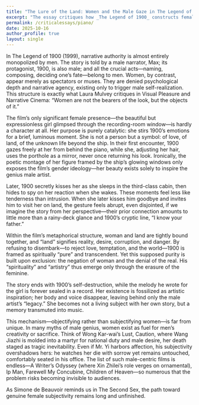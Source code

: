 ```yaml
---
title: "The Lure of the Land: Women and the Male Gaze in The Legend of 1900"
excerpt: "The essay critiques how _The Legend of 1900_ constructs female characters as passive symbols through the male gaze, revealing how the film’s notion of artistic “purity” depends on excluding women and reality itself."
permalink: /criticalessays/piano/
date: 2025-10-16
author_profile: true
layout: single
---
```


In The Legend of 1900 (1999), narrative authority is almost entirely monopolized by men. The story is told by a male narrator, Max; its protagonist, 1900, is also male; and all the crucial acts—naming, composing, deciding one’s fate—belong to men. Women, by contrast, appear merely as spectators or muses. They are denied psychological depth and narrative agency, existing only to trigger male self-realization. This structure is exactly what Laura Mulvey critiques in Visual Pleasure and Narrative Cinema: “Women are not the bearers of the look, but the objects of it.”

The film’s only significant female presence—the beautiful but expressionless girl glimpsed through the recording-room window—is hardly a character at all. Her purpose is purely catalytic: she stirs 1900’s emotions for a brief, luminous moment. She is not a person but a symbol: of love, of land, of the unknown life beyond the ship. In their first encounter, 1900 gazes freely at her from behind the piano, while she, adjusting her hair, uses the porthole as a mirror, never once returning his look. Ironically, the poetic montage of her figure framed by the ship’s glowing windows only exposes the film’s gender ideology—her beauty exists solely to inspire the genius male artist.

Later, 1900 secretly kisses her as she sleeps in the third-class cabin, then hides to spy on her reaction when she wakes. These moments feel less like tenderness than intrusion. When she later kisses him goodbye and invites him to visit her on land, the gesture feels abrupt, even disjointed, if we imagine the story from her perspective—their prior connection amounts to little more than a rainy-deck glance and 1900’s cryptic line, “I know your father.”

Within the film’s metaphorical structure, woman and land are tightly bound together, and “land” signifies reality, desire, corruption, and danger. By refusing to disembark—to reject love, temptation, and the world—1900 is framed as spiritually “pure” and transcendent. Yet this supposed purity is built upon exclusion: the negation of woman and the denial of the real. His “spirituality” and “artistry” thus emerge only through the erasure of the feminine.

The story ends with 1900’s self-destruction, while the melody he wrote for the girl is forever sealed in a record. Her existence is fossilized as artistic inspiration; her body and voice disappear, leaving behind only the male artist’s “legacy.” She becomes not a living subject with her own story, but a memory transmuted into music.

This mechanism—objectifying rather than subjectifying women—is far from unique. In many myths of male genius, women exist as fuel for men’s creativity or sacrifice. Think of Wong Kar-wai’s Lust, Caution, where Wang Jiazhi is molded into a martyr for national duty and male desire, her death staged as tragic inevitability. Even if Mr. Yi harbors affection, his subjectivity overshadows hers: he watches her die with sorrow yet remains untouched, comfortably seated in his office. The list of such male-centric films is endless—A Writer’s Odyssey (where Xin Zhilei’s role verges on ornamental), Ip Man, Farewell My Concubine, Children of Heaven—so numerous that the problem risks becoming invisible to audiences.

As Simone de Beauvoir reminds us in The Second Sex, the path toward genuine female subjectivity remains long and unfinished.
